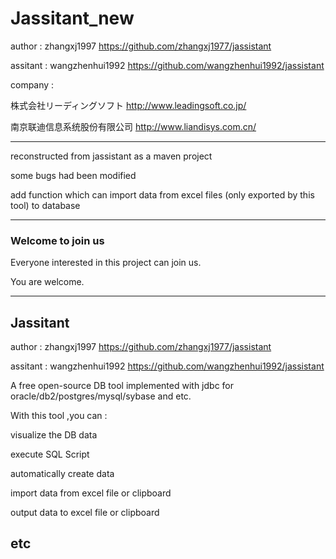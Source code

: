 
# Jassitant_new

author   : zhangxj1997  https://github.com/zhangxj1977/jassistant

assitant : wangzhenhui1992 https://github.com/wangzhenhui1992/jassistant

company : 

株式会社リーディングソフト http://www.leadingsoft.co.jp/        

南京联迪信息系统股份有限公司 http://www.liandisys.com.cn/

-------------------------------------------------------------------------------------------------

reconstructed from jassistant as a maven project

some bugs had been modified

add function which can import data from excel files (only exported by this tool) to database  

-------------------------------------------------------------------------------------------------

### Welcome to join us

Everyone interested in this project can join us.

You are welcome.

-------------------------------------------------------------------------------------------------

## Jassitant

author   : zhangxj1997  https://github.com/zhangxj1977/jassistant

assitant : wangzhenhui1992 https://github.com/wangzhenhui1992/jassistant

A free open-source DB tool implemented with jdbc for oracle/db2/postgres/mysql/sybase and etc.

With this tool ,you can :

visualize the DB data

execute SQL Script

automatically create data

import data from excel file or clipboard

output data to excel file or clipboard

etc
------------------------------------------------------------------------------------------------
